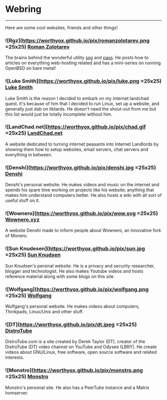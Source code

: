 # Webring

---

Here are some cool websites, friends and other things!


### ![Rgz](https://worthyox.github.io/pix/romanzolotarev.png =25x25) [Roman Zolotarev](https://www.romanzolotarev.com/)
The brains behind the wonderful utility
[ssg](https://www.romanzolotarev.com/ssg.html) and
[pass](https://www.romanzolotarev.com/pass.html). He posts how to articles on
everything web-hosting related and has a mini-series on running OpenBSD on bare metal!


### ![Luke Smith](https://worthyox.github.io/pix/luke.png =25x25) [Luke Smith](https://lukesmith.xyz/)
Luke Smith is the reason I decided to embark on my internet landchad quest.
It's because of him that I decided to run Linux, set up a website, and
generally just dab on libtards. He doesn't need the shout-out from me
but this list would just be totally incomplete without him.


### ![LandChad.net](https://worthyox.github.io/pix/chad.gif =25x25) [LandChad.net](https://landchad.net/)
A website dedicated to turning internet peasants into Internet Landlords by
showing them how to setup websites, email servers, chat servers and everything
in between.


### ![Denshi](https://worthyox.github.io/pix/denshi.jpg =25x25) [Denshi](https://denshi.org/)
Denshi's personal website. He makes videos and music on the internet and spends
his spare time working on projects like his website; anything that makes him
understand computers better. He also hosts a wiki with all sort of useful stuff
on it.


### ![Wownero](https://worthyox.github.io/pix/wow.svg =25x25) [Wownero.xyz](https://wownero.xyz/)
A website Denshi made to inform people about Wownero, an innovative fork of Monero.


### ![Sun Knudesen](https://worthyox.github.io/pix/sun.jpg =25x25) [Sun Knudsen](https://sunknudsen.com/)
Sun Knudsen's persinal website. He is a privacy and security researcher,
blogger and technologist. He also makes Youtube videos and hosts reference
material along with some blogs on this site.


### ![Wolfgang](https://worthyox.github.io/pix/wolfgang.png =25x25) [Wolfgang](https://notthebe.ee/)
Wolfgang's personal website. He makes videos about computers, Thinkpads, Linux/Unix and other stuff.


### ![DT](https://worthyox.github.io/pix/dt.jpeg =25x25) [DistroTube](https://distro.tube/)
DistroTube.com is a site created by Derek Taylor (DT), creator of the
DistroTube (DT) video channel on YouTube and Odysee (LBRY). He create videos
about GNU/Linux, free software, open source software and related interests.


### ![Monstro](https://worthyox.github.io/pix/monstro.png =25x25) [Monstro](https://monstro1.com/)
Monstro's personal site. He also has a PeerTube instance and a Matrix homserver.


